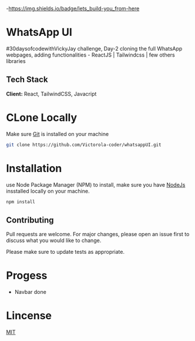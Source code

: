 -https://img.shields.io/badge/lets_build-you_from-here

# WhatsApp UI

#30daysofcodewithVickyJay challenge, Day-2 cloning the full WhatsApp webpages, adding functionalities - ReactJS | Tailwindcss | few others libraries

## Tech Stack

**Client:** React, TailwindCSS, Javacript


# CLone Locally

Make sure [Git](https://git-scm.com/downloads) is installed on your machine

```bash
git clone https://github.com/Victorola-coder/whatsappUI.git
```

# Installation

use Node Package Manager (NPM) to install, make sure you have [NodeJs](https://nodejs.org/en/download/) insstalled locally on your machine.

```bash
npm install
```

## Contributing

Pull requests are welcome. For major changes, please open an issue first
to discuss what you would like to change.

Please make sure to update tests as appropriate.

# Progess
- Navbar done
# Lincense

[MIT](https://choosealicense.com/licenses/mit/)

